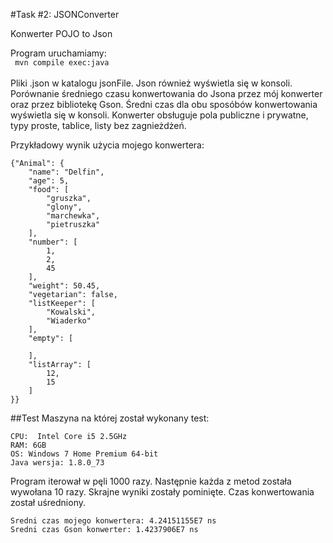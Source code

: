 #Task #2: JSONConverter

Konwerter POJO to Json

Program uruchamiamy:
<br>
``` mvn compile exec:java```
<br>
<br>
Pliki .json w katalogu jsonFile. Json również wyświetla się w konsoli. 
Porównanie średniego czasu konwertowania do Jsona przez mój konwerter oraz przez bibliotekę Gson.
Średni czas dla obu sposóbów konwertowania wyświetla się w konsoli.
Konwerter obsługuje pola publiczne i prywatne, typy proste, tablice, listy bez zagnieżdżeń.

Przykładowy wynik użycia mojego konwertera:
```
{"Animal": {
	"name": "Delfin",
	"age": 5,
	"food": [
		"gruszka",
		"glony",
		"marchewka",
		"pietruszka"
	],
	"number": [
		1,
		2,
		45
	],
	"weight": 50.45,
	"vegetarian": false,
	"listKeeper": [
		"Kowalski",
		"Wiaderko"
	],
	"empty": [

	],
	"listArray": [
		12,
		15
	]
}}
```
##Test
Maszyna na której został wykonany test:
```
CPU:  Intel Core i5 2.5GHz
RAM: 6GB
OS: Windows 7 Home Premium 64-bit
Java wersja: 1.8.0_73
```

Program iterował w pęli 1000 razy. Następnie każda z metod została wywołana 10 razy. Skrajne wyniki zostały pominięte. Czas konwertowania został uśredniony.
<br>
```
Sredni czas mojego konwertera: 4.24151155E7 ns
Sredni czas Gson konwerter: 1.4237906E7 ns
```



